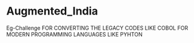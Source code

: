 # Augmented_India
Eg-Challenge FOR CONVERTING THE LEGACY CODES LIKE COBOL FOR MODERN PROGRAMMING LANGUAGES LIKE PYHTON 
